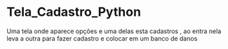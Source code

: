 # Tela_Cadastro_Python
Uma tela onde aparece opções e uma delas esta cadastros , ao entra nela leva a outra para fazer cadastro e colocar em um banco de danos 
